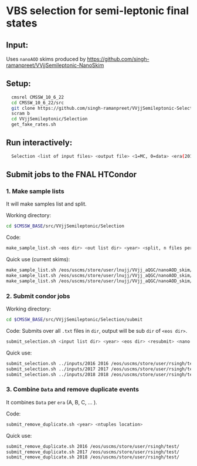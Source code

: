# VBS selection for semi-leptonic final states

## Input:

Uses `nanoAOD` skims produced by https://github.com/singh-ramanpreet/VVjjSemileptonic-NanoSkim

## Setup:

```bash
  cmsrel CMSSW_10_6_22
  cd CMSSW_10_6_22/src
  git clone https://github.com/singh-ramanpreet/VVjjSemileptonic-Selection.git VVjjSemileptonic/Selection
  scram b
  cd VVjjSemileptonic/Selection
  get_fake_rates.sh
```

## Run interactively: 

```bash
  Selection <list of input files> <output file> <1=MC, 0=data> <era(2016 or 2017)> <nanoaod version(7 only)>
```

## Submit jobs to the FNAL HTCondor

### 1. Make sample lists

It will make samples list and split.

Working directory:
```bash
cd $CMSSW_BASE/src/VVjjSemileptonic/Selection
```

Code:

```bash
make_sample_list.sh <eos dir> <out list dir> <year> <split, n files per list> 
```

Quick use (current skims):

```bash
make_sample_list.sh /eos/uscms/store/user/lnujj/VVjj_aQGC/nanoAOD_skim/Run2016_v7_2021-07-15/ inputs 2016 10
make_sample_list.sh /eos/uscms/store/user/lnujj/VVjj_aQGC/nanoAOD_skim/Run2017_v7_2021-07-15/ inputs 2017 10
make_sample_list.sh /eos/uscms/store/user/lnujj/VVjj_aQGC/nanoAOD_skim/Run2018_v7_2021-07-15/ inputs 2018 10
```

### 2. Submit condor jobs

Working directory:

```bash
cd $CMSSW_BASE/src/VVjjSemileptonic/Selection/submit
```

Code: Submits over all `.txt` files in `dir`, output will be sub `dir` of `<eos dir>`.

```bash
submit_selection.sh <input list dir> <year> <eos dir> <resubmit> <nano version>
```

Quick use:

```bash
submit_selection.sh ../inputs/2016 2016 /eos/uscms/store/user/rsingh/test/
submit_selection.sh ../inputs/2017 2017 /eos/uscms/store/user/rsingh/test/
submit_selection.sh ../inputs/2018 2018 /eos/uscms/store/user/rsingh/test/
```

### 3. Combine `Data` and remove duplicate events

It combines `Data` per `era` (A, B, C, ... ).

Code:

```bash
submit_remove_duplicate.sh <year> <ntuples location>
```

Quick use:

```bash
submit_remove_duplicate.sh 2016 /eos/uscms/store/user/rsingh/test/
submit_remove_duplicate.sh 2017 /eos/uscms/store/user/rsingh/test/
submit_remove_duplicate.sh 2018 /eos/uscms/store/user/rsingh/test/
```
